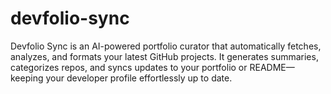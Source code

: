 # devfolio-sync
Devfolio Sync is an AI-powered portfolio curator that automatically fetches, analyzes, and formats your latest GitHub projects. It generates summaries, categorizes repos, and syncs updates to your portfolio or README—keeping your developer profile effortlessly up to date.
